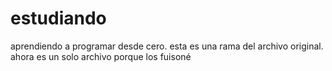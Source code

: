 # estudiando
aprendiendo a programar desde cero. esta es una rama del archivo original.
ahora es un solo archivo porque los fuisoné
